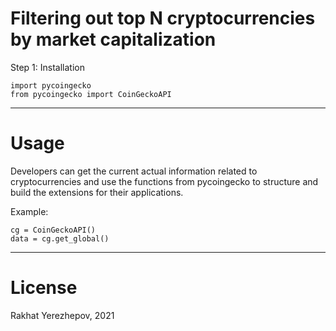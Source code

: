 # Filtering out top N cryptocurrencies by market capitalization 

Step 1: Installation

```
import pycoingecko
from pycoingecko import CoinGeckoAPI
```

---
# Usage
 Developers can get the current actual information related to cryptocurrencies and use the functions from pycoingecko to structure and build the extensions for their applications.

Example: 

```
cg = CoinGeckoAPI()
data = cg.get_global()
```

--- 
# License
Rakhat Yerezhepov, 2021
